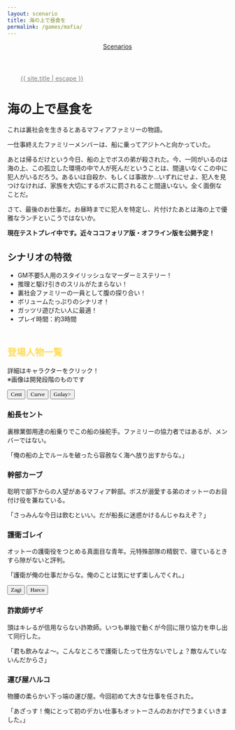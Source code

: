 ```yaml
---
layout: scenario
title: 海の上で昼食を
permalink: /games/mafia/
---
```

<head>
<link href="https://fonts.googleapis.com/css2?family=Parisienne&display=swap" rel="stylesheet">
</head>

<body class="mafia-body">
<header class="scenarios-header">
  <nav class="scenarios-nav">
    <a href="/games/" class="scenarios-link scenarios-button mafia-link mafia-button">Scenarios</a>
  </nav>
</header>
<a class="site-title" style="color:gray;margin-left:30px;margin-top:10px" rel="author" href="{{ "/" |
relative_url }}">{{ site.title | escape }}</a>

<div class="mafia-page">
  <h1 class="mafia-title">海の上で昼食を</h1>
  <div class="mafia-intro">
    <p>これは裏社会を生きるとあるマフィアファミリーの物語。</p>
    <p>一仕事終えたファミリーメンバーは、船に乗ってアジトへと向かっていた。</p>
    <p>あとは帰るだけという今日、船の上でボスの弟が殺された。今、一同がいるのは海の上、この孤立した環境の中で人が死んだということは、間違いなくこの中に犯人がいるだろう。あるいは自殺か、もしくは事故か…いずれにせよ、犯人を見つけなければ、家族を大切にするボスに罰されること間違いない。全く面倒なことだ。</p>
    <p>さて、最後のお仕事だ。お昼時までに犯人を特定し、片付けたあとは海の上で優雅なランチといこうではないか。</p>
    <p><strong>現在テストプレイ中です。近々ココフォリア版・オフライン版を公開予定！</strong></p>
  </div>

  <div class="mafia-details">
    <h2>シナリオの特徴</h2>
    <ul>
      <li>GM不要5人用のスタイリッシュなマーダーミステリー！</li>
      <li>推理と駆け引きのスリルがたまらない！</li>
      <li>裏社会ファミリーの一員として腹の探り合い！</li>
      <li>ボリュームたっぷりのシナリオ！</li>
      <li>ガッツリ遊びたい人に最適！</li>
      <li>プレイ時間：約3時間</li>
    </ul>
  </div>

  <div class="mafia-characters">
    <h2 style="color:#ffdd57;margin-top:50px;">登場人物一覧</h2>
    <p>詳細はキャラクターをクリック！<br>※画像は開発段階のものです</p>
    <div class="characters-container">
      <button class="animated-button char-button button-cent" style="font-family: 'Parisienne', cursive;" data-target="#cent-details"><span>Cent</span></button>
      <button class="animated-button char-button button-curve" style="font-family: 'Parisienne', cursive;" data-target="#curve-details"><span>Curve</span></button>
      <button class="animated-button char-button button-golay" style="font-family: 'Parisienne', cursive;" data-target="#golay-details"><span>Golay></span></button>
    </div>
    <div id="cent-details" class="character-details cent-details">
      <h3>船長セント</h3>
      <p>裏稼業御用達の船乗りでこの船の操舵手。ファミリーの協力者ではあるが、メンバーではない。</p>
      <p>「俺の船の上でルールを破ったら容赦なく海へ放り出すからな。」</p>
    </div>
    <div id="curve-details" class="character-details curve-details">
      <h3>幹部カーブ</h3>
      <p>聡明で部下からの人望があるマフィア幹部。ボスが溺愛する弟のオットーのお目付け役を兼ねている。</p>
      <p>「さっみんな今日は飲むといい。だが船長に迷惑かけるんじゃねえぞ？」</p>
    </div>
    <div id="golay-details" class="character-details golay-details">
      <h3>護衛ゴレイ</h3>
      <p>オットーの護衛役をつとめる真面目な青年。元特殊部隊の精鋭で、寝ているときすら隙がないと評判。</p>
      <p>「護衛が俺の仕事だからな。俺のことは気にせず楽しんでくれ。」</p>
    </div>
    <div class="characters-container">
      <button class="animated-button char-button button-zagi" style="font-family: 'Parisienne', cursive;" data-target="#zagi-details"><span>Zagi</span></button>
      <button class="animated-button char-button button-harco" style="font-family: 'Parisienne', cursive;" data-target="#harco-details"><span>Harco</span></button>
    </div>
    <div id="zagi-details" class="character-details zagi-details">
      <h3>詐欺師ザギ</h3>
      <p>頭はキレるが信用ならない詐欺師。いつも単独で動くが今回に限り協力を申し出て同行した。</p>
      <p>「君も飲みなよ～。こんなところで護衛したって仕方ないでしょ？敵なんていないんだからさ」</p>
    </div>
    <div id="harco-details" class="character-details harco-details">
      <h3>運び屋ハルコ</h3>
      <p>物腰の柔らかい下っ端の運び屋。今回初めて大きな仕事を任された。</p>
      <p>「あざっす！俺にとって初のデカい仕事もオットーさんのおかげでうまくいきました。」</p>
    </div>
    </div>
</div>
<script src="/assets/js/character-details.js"></script>
</body>
